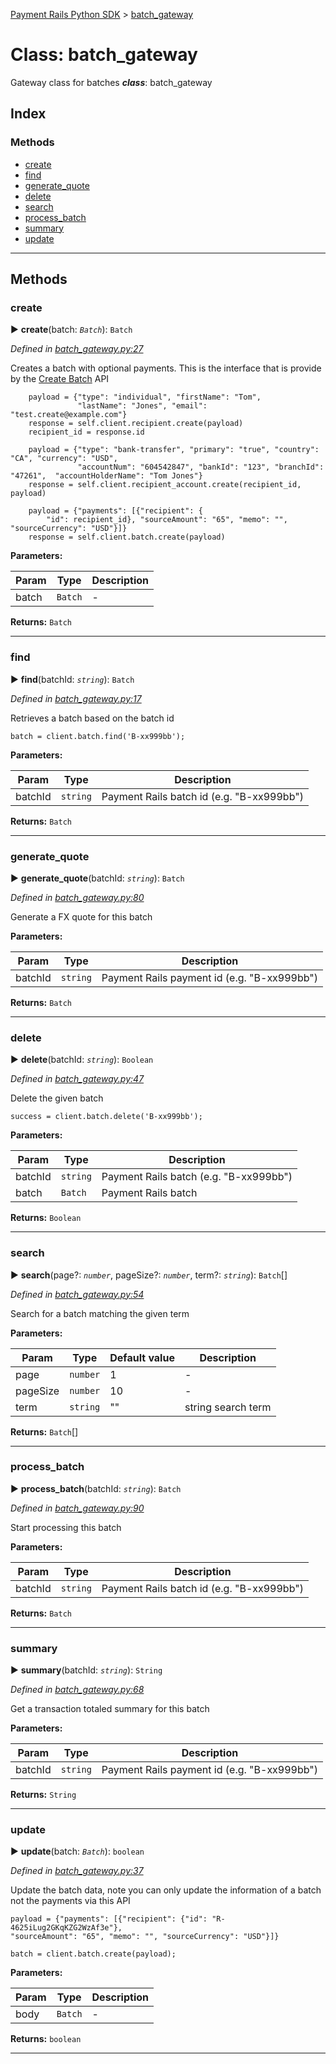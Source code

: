 [Payment Rails Python SDK](../README.md) > [batch_gateway](../classes/batch_gateway.md)



# Class: batch_gateway


Gateway class for batches
*__class__*: batch_gateway


## Index

### Methods

* [create](batch_gateway.md#create)
* [find](batch_gateway.md#find)
* [generate_quote](batch_gateway.md#generate_quote)
* [delete](batch_gateway.md#delete)
* [search](batch_gateway.md#search)
* [process_batch](batch_gateway.md#process_batch)
* [summary](batch_gateway.md#summary)
* [update](batch_gateway.md#update)



---
## Methods
<a id="create"></a>

###  create

► **create**(batch: *`Batch`*): `Batch`



*Defined in [batch_gateway.py:27](https://github.com/PaymentRails/python-sdk/tree/master/paymentrails/batch_gateway.py#L27)*



Creates a batch with optional payments. This is the interface that is provide by the [Create Batch](http://docs.paymentrails.com/api/#create-a-batch) API

        payload = {"type": "individual", "firstName": "Tom",
                   "lastName": "Jones", "email": "test.create@example.com"}
        response = self.client.recipient.create(payload)
        recipient_id = response.id

        payload = {"type": "bank-transfer", "primary": "true", "country": "CA", "currency": "USD",
                   "accountNum": "604542847", "bankId": "123", "branchId": "47261",  "accountHolderName": "Tom Jones"}
        response = self.client.recipient_account.create(recipient_id, payload)

        payload = {"payments": [{"recipient": {
            "id": recipient_id}, "sourceAmount": "65", "memo": "", "sourceCurrency": "USD"}]}
        response = self.client.batch.create(payload)



**Parameters:**

| Param | Type | Description |
| ------ | ------ | ------ |
| batch | `Batch`   |  - |





**Returns:** `Batch`





___

<a id="find"></a>

###  find

► **find**(batchId: *`string`*): `Batch`



*Defined in [batch_gateway.py:17](https://github.com/PaymentRails/python-sdk/tree/master/paymentrails/batch_gateway.py#L17)*



Retrieves a batch based on the batch id

    batch = client.batch.find('B-xx999bb');


**Parameters:**

| Param | Type | Description |
| ------ | ------ | ------ |
| batchId | `string`   |  Payment Rails batch id (e.g. "B-xx999bb") |





**Returns:** `Batch`





___

<a id="generate_quote"></a>

###  generate_quote

► **generate_quote**(batchId: *`string`*): `Batch`



*Defined in [batch_gateway.py:80](https://github.com/PaymentRails/python-sdk/tree/master/paymentrails/batch_gateway.py#L80)*



Generate a FX quote for this batch


**Parameters:**

| Param | Type | Description |
| ------ | ------ | ------ |
| batchId | `string`   |  Payment Rails payment id (e.g. "B-xx999bb") |





**Returns:** `Batch`


___

<a id="delete"></a>

###  delete

► **delete**(batchId: *`string`*): `Boolean`


*Defined in [batch_gateway.py:47](https://github.com/PaymentRails/python-sdk/tree/master/paymentrails/batch_gateway.py#L47)*



Delete the given batch

    success = client.batch.delete('B-xx999bb');


**Parameters:**

| Param | Type | Description |
| ------ | ------ | ------ |
| batchId | `string`   |  Payment Rails batch (e.g. "B-xx999bb") |
| batch | `Batch`   |  Payment Rails batch |




**Returns:** `Boolean`





___

<a id="search"></a>

###  search

► **search**(page?: *`number`*, pageSize?: *`number`*, term?: *`string`*): `Batch`[]



*Defined in [batch_gateway.py:54](https://github.com/PaymentRails/python-sdk/tree/master/paymentrails/batch_gateway.py#L54)*



Search for a batch matching the given term


**Parameters:**

| Param | Type | Default value | Description |
| ------ | ------ | ------ | ------ |
| page | `number`  | 1 |   - |
| pageSize | `number`  | 10 |   - |
| term | `string`  | &quot;&quot; |   string search term |





**Returns:** `Batch`[]





___

<a id="process_batch"></a>

###  process_batch

► **process_batch**(batchId: *`string`*): `Batch`



*Defined in [batch_gateway.py:90](https://github.com/PaymentRails/python-sdk/tree/master/paymentrails/batch_gateway.py#L90)*



Start processing this batch


**Parameters:**

| Param | Type | Description |
| ------ | ------ | ------ |
| batchId | `string`   |  Payment Rails batch id (e.g. "B-xx999bb") |





**Returns:** `Batch`





___

<a id="summary"></a>

###  summary

► **summary**(batchId: *`string`*): `String`



*Defined in [batch_gateway.py:68](https://github.com/PaymentRails/python-sdk/tree/master/paymentrails/batch_gateway.py#L68)*



Get a transaction totaled summary for this batch


**Parameters:**

| Param | Type | Description |
| ------ | ------ | ------ |
| batchId | `string`   |  Payment Rails payment id (e.g. "B-xx999bb") |





**Returns:** `String`





___

<a id="update"></a>

###  update

► **update**(batch: *`Batch`*): `boolean`



*Defined in [batch_gateway.py:37](https://github.com/PaymentRails/python-sdk/tree/master/paymentrails/batch_gateway.py#L37)*



Update the batch data, note you can only update the information of a batch not the payments via this API

    payload = {"payments": [{"recipient": {"id": "R-4625iLug2GKqKZG2WzAf3e"},
    "sourceAmount": "65", "memo": "", "sourceCurrency": "USD"}]}

    batch = client.batch.create(payload);


**Parameters:**

| Param | Type | Description |
| ------ | ------ | ------ |
| body | `Batch`   |  - |





**Returns:** `boolean`





___


